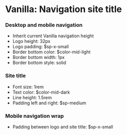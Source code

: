 # Vanilla: Navigation site title

### Desktop and mobile navigation
- Inherit current Vanilla navigation height
- Logo height: 32px
- Logo padding: $sp-x-small
- Border bottom color: $color-mid-light
- Border bottom width: 1px
- Border bottom style: solid

### Site title
- Font size: 1rem 
- Text color: $color-mid-dark
- Line height: 1.5rem
- Padding left and right: $sp-medium

### Mobile navigation wrap
- Padding between logo and site title: $sp-x-small

